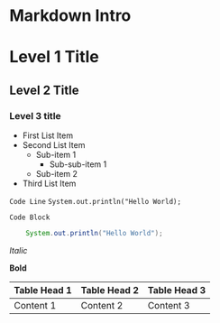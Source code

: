# Markdown Intro



# Level 1 Title
## Level 2 Title
### Level 3 title



* First List Item
* Second List Item
  * Sub-item 1
    * Sub-sub-item 1
  * Sub-item 2
* Third List Item



`Code Line`
`System.out.println("Hello World);`

```Language
Code Block
```

```java
    System.out.println("Hello World");
```

*Italic*

**Bold**

| Table Head 1| Table Head 2 | Table Head 3 |
| --------- | --------- | --------- |
| Content 1 | Content 2 | Content 3 |
